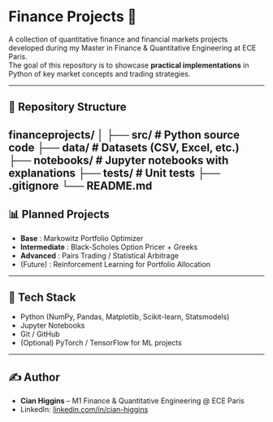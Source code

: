 # Finance Projects 🚀

A collection of quantitative finance and financial markets projects developed during my Master in Finance & Quantitative Engineering at ECE Paris.  
The goal of this repository is to showcase **practical implementations** in Python of key market concepts and trading strategies.

---

## 📂 Repository Structure
financeprojects/
│
├── src/          # Python source code
├── data/         # Datasets (CSV, Excel, etc.)
├── notebooks/    # Jupyter notebooks with explanations
├── tests/        # Unit tests
├── .gitignore
└── README.md
---

## 📊 Planned Projects
- **Base** : Markowitz Portfolio Optimizer
- **Intermediate** : Black-Scholes Option Pricer + Greeks
- **Advanced** : Pairs Trading / Statistical Arbitrage
- (Future) : Reinforcement Learning for Portfolio Allocation

---

## 🔧 Tech Stack
- Python (NumPy, Pandas, Matplotlib, Scikit-learn, Statsmodels)
- Jupyter Notebooks
- Git / GitHub
- (Optional) PyTorch / TensorFlow for ML projects

---

## ✍️ Author
- **Cian Higgins** – M1 Finance & Quantitative Engineering @ ECE Paris  
- LinkedIn: [linkedin.com/in/cian-higgins](https://www.linkedin.com/in/cian-higgins-804867261/)